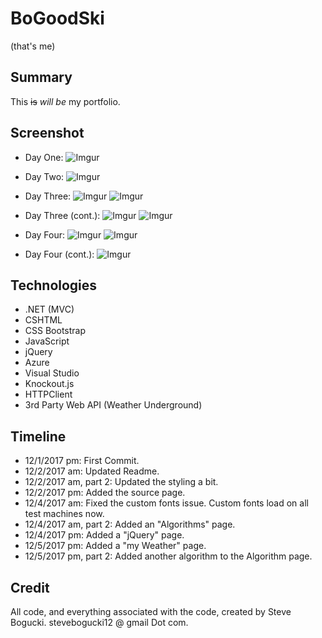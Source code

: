 # BoGoodSki
(that's me)

## Summary

This ~~is~~ *will be* my portfolio.  

## Screenshot

+ Day One:
![Imgur](https://i.imgur.com/FQJYlnn.png)

+ Day Two:
![Imgur](https://i.imgur.com/Tqva26I.png)

+ Day Three: 
![Imgur](https://i.imgur.com/YdTQxsD.jpg)
![Imgur](https://i.imgur.com/3hfcGje.jpg)

+ Day Three (cont.):
![Imgur](https://i.imgur.com/bDzXCzg.jpg)
![Imgur](https://i.imgur.com/5GmEeV7.jpg)

+ Day Four:
![Imgur](https://i.imgur.com/EPIO6q2.jpg)
![Imgur](https://i.imgur.com/25vGPTZ.jpg)

+ Day Four (cont.):
![Imgur](https://i.imgur.com/waNDmm4.jpg)


## Technologies

+ .NET (MVC)
+ CSHTML
+ CSS Bootstrap
+ JavaScript
+ jQuery
+ Azure 
+ Visual Studio
+ Knockout.js
+ HTTPClient
+ 3rd Party Web API (Weather Underground)

## Timeline

+ 12/1/2017 pm: First Commit.
+ 12/2/2017 am: Updated Readme.
+ 12/2/2017 am, part 2: Updated the styling a bit.
+ 12/2/2017 pm: Added the source page. 
+ 12/4/2017 am: Fixed the custom fonts issue. Custom fonts load on all test machines now. 
+ 12/4/2017 am, part 2: Added an "Algorithms" page. 
+ 12/4/2017 pm: Added a "jQuery" page.
+ 12/5/2017 pm: Added a "my Weather" page.
+ 12/5/2017 pm, part 2: Added another algorithm to the Algorithm page. 


## Credit

All code, and everything associated with the code, created by Steve Bogucki. stevebogucki12 @ gmail Dot com. 
